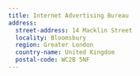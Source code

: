 ```yaml
---
title: Internet Advertising Bureau
address:
  street-address: 14 Macklin Street
  locality: Bloomsbury
  region: Greater London
  country-name: United Kingdom
  postal-code: WC2B 5NF
---
```


